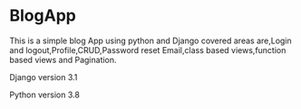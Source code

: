 # BlogApp

This is a simple blog App using python and Django covered areas are,Login and logout,Profile,CRUD,Password reset Email,class based views,function based views and Pagination.

Django version 3.1

Python version 3.8
